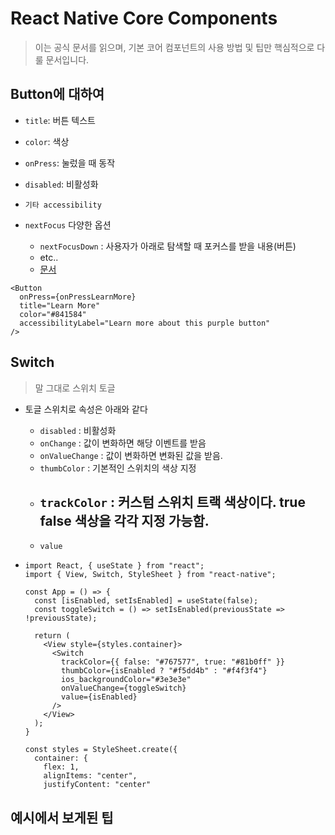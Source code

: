 # React Native Core Components

> 이는 공식 문서를 읽으며, 기본 코어 컴포넌트의 사용 방법 및 팁만 핵심적으로 다룰 문서입니다.



## Button에 대하여

- `title`: 버튼 텍스트

- `color`: 색상

- `onPress`: 눌렀을 때 동작

- `disabled`: 비활성화

- `기타 accessibility`

- `nextFocus` 다양한 옵션
  - `nextFocusDown` : 사용자가 아래로 탐색할 때 포커스를 받을 내용(버튼)
  - etc..
  - [문서](https://reactnative.dev/docs/button)


```react
<Button
  onPress={onPressLearnMore}
  title="Learn More"
  color="#841584"
  accessibilityLabel="Learn more about this purple button"
/>
```





## Switch

> 말 그대로 스위치 토글

- 토글 스위치로 속성은 아래와 같다

  - `disabled` : 비활성화
  - `onChange` : 값이 변화하면 해당 이벤트를 받음
  - `onValueChange` : 값이 변화하면 변화된 값을 받음.
  - `thumbColor` : 기본적인 스위치의 색상 지정
  - `trackColor` : 커스텀 스위치 트랙 색상이다. true false 색상을 각각 지정 가능함.
    - 
  - `value`

- ```react
  import React, { useState } from "react";
  import { View, Switch, StyleSheet } from "react-native";
  
  const App = () => {
    const [isEnabled, setIsEnabled] = useState(false);
    const toggleSwitch = () => setIsEnabled(previousState => !previousState);
  
    return (
      <View style={styles.container}>
        <Switch
          trackColor={{ false: "#767577", true: "#81b0ff" }}
          thumbColor={isEnabled ? "#f5dd4b" : "#f4f3f4"}
          ios_backgroundColor="#3e3e3e"
          onValueChange={toggleSwitch}
          value={isEnabled}
        />
      </View>
    );
  }
  
  const styles = StyleSheet.create({
    container: {
      flex: 1,
      alignItems: "center",
      justifyContent: "center"
  ```





## 예시에서 보게된 팁


